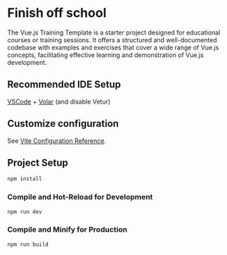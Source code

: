 # Finish off school

The Vue.js Training Template is a starter project designed for educational courses or training sessions. It offers a structured and well-documented codebase with examples and exercises that cover a wide range of Vue.js concepts, facilitating effective learning and demonstration of Vue.js development.

## Recommended IDE Setup

[VSCode](https://code.visualstudio.com/) + [Volar](https://marketplace.visualstudio.com/items?itemName=Vue.volar) (and disable Vetur) 

## Customize configuration

See [Vite Configuration Reference](https://vitejs.dev/config/).

## Project Setup

```sh
npm install
```

### Compile and Hot-Reload for Development

```sh
npm run dev
```

### Compile and Minify for Production

```sh
npm run build
```
